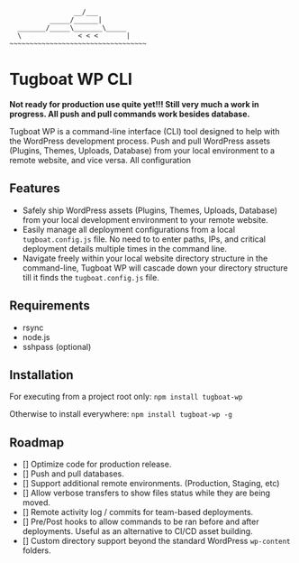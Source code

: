 ```
                __/___
          _____/______|
  _______/_____\_______\_____
  \              < < <       |
~~~~~~~~~~~~~~~~~~~~~~~~~~~~~~~~~~
```

# Tugboat WP CLI

**Not ready for production use quite yet!!! Still very much a work in progress. All push and pull commands work besides database.**

Tugboat WP is a command-line interface (CLI) tool designed to help with the WordPress development process. Push and pull WordPress assets (Plugins, Themes, Uploads, Database) from your local environment to a remote website, and vice versa. All configuration

## Features

- Safely ship WordPress assets (Plugins, Themes, Uploads, Database) from your local development environment to your remote website.
- Easily manage all deployment configurations from a local `tugboat.config.js` file. No need to to enter paths, IPs, and critical deployment details multiple times in the command line.
- Navigate freely within your local website directory structure in the command-line, Tugboat WP will cascade down your directory structure till it finds the `tugboat.config.js` file.

## Requirements

- rsync
- node.js
- sshpass (optional)

## Installation

For executing from a project root only:
`npm install tugboat-wp`

Otherwise to install everywhere:
`npm install tugboat-wp -g`

## Roadmap

- [] Optimize code for production release.
- [] Push and pull databases.
- [] Support additional remote environments. (Production, Staging, etc)
- [] Allow verbose transfers to show files status while they are being moved.
- [] Remote activity log / commits for team-based deployments.
- [] Pre/Post hooks to allow commands to be ran before and after deployments. Useful as an alternative to CI/CD asset building.
- [] Custom directory support beyond the standard WordPress `wp-content` folders.
